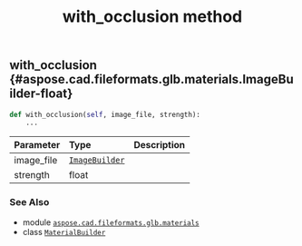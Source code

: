 ﻿---
title: with_occlusion method
second_title: Aspose.CAD for Python via .NET API References
description: 
type: docs
weight: 220
url: /python-net/aspose.cad.fileformats.glb.materials/materialbuilder/with_occlusion/
is_root: false
---

## with_occlusion {#aspose.cad.fileformats.glb.materials.ImageBuilder-float}





```python
def with_occlusion(self, image_file, strength):
    ...
```


| Parameter | Type | Description |
| :- | :- | :- |
| image_file | [`ImageBuilder`](/cad/python-net/aspose.cad.fileformats.glb.materials/imagebuilder) |  |
| strength | float |  |



### See Also
* module [`aspose.cad.fileformats.glb.materials`](../../)
* class [`MaterialBuilder`](/cad/python-net/aspose.cad.fileformats.glb.materials/materialbuilder)
